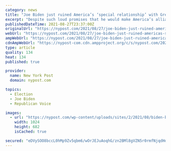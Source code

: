 ```yaml
---
category: news
title: "Joe Biden just ruined America’s ‘special relationship’ with Great Britain"
excerpt: "Despite such loud promises that he would make America’s alliances great again, Biden’s initially foolish, now fatal, Afghan catastrophe has atomized US international ties."
publishedDateTime: 2021-08-27T23:37:00Z
originalUrl: "https://nypost.com/2021/08/27/joe-biden-just-ruined-americas-special-relationship-with-great-britain/"
webUrl: "https://nypost.com/2021/08/27/joe-biden-just-ruined-americas-special-relationship-with-great-britain/"
ampWebUrl: "https://nypost.com/2021/08/27/joe-biden-just-ruined-americas-special-relationship-with-great-britain/amp/"
cdnAmpWebUrl: "https://nypost-com.cdn.ampproject.org/c/s/nypost.com/2021/08/27/joe-biden-just-ruined-americas-special-relationship-with-great-britain/amp/"
type: article
quality: 134
heat: 134
published: true

provider:
  name: New York Post
  domain: nypost.com

topics:
  - Election
  - Joe Biden
  - Republican Voice

images:
  - url: "https://nypost.com/wp-content/uploads/sites/2/2021/08/biden-boris-johnson.jpg?quality=90&strip=all&w=1024"
    width: 1024
    height: 682
    isCached: true

secured: "eDVySOO8bccL0hMp9Zv5qbm6/wOrJEJuAoqhG/zn2BMl8gVZN5r0rmfNjqdHdZ9CmTi0uqtoyUB+OZ79GzdasvjRz9T19kSNgZfYZSBDVEahOkNyFdWYbw84QZxbKN27ZFhvKft7l9/T809nLwfcjUoO/exFhQP2LjnvbwugH5Iy1d/tvsU5Dv2whlkt/JLMewC6wX8HkmPDrAPMCR3Pyx1UULiZ4lgWrpQgF6BFqmr8MdpoXxih6ewwraEHJj/7ndQsZQC2Uz5WmL6LTaaPEq7CiIwE0XgXpp26VvtSJySlDqxuywqxMKLlSxzq0sZNaINdHY3JQqvDRRoJCnbbVuWJBNS46gCRWrhS+PFf/FA=;MNDKW4oo0TV5wUP5FZMVqw=="
---
```


